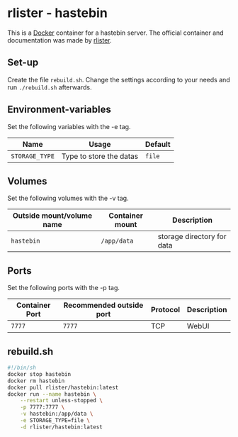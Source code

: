 # rlister - hastebin

This is a [Docker](/wiki/docker.md) container for a hastebin server.
The official container and documentation was made by
[rlister](https://hub.docker.com/r/rlister/hastebin).

## Set-up

Create the file `rebuild.sh`.
Change the settings according to your needs and run `./rebuild.sh` afterwards.

## Environment-variables

Set the following variables with the -e tag.

| Name           | Usage                   | Default |
| -------------- | ----------------------- | ------- |
| `STORAGE_TYPE` | Type to store the datas | `file`  |

## Volumes

Set the following volumes with the -v tag.

| Outside mount/volume name | Container mount | Description                |
| ------------------------- | --------------- | -------------------------- |
| `hastebin`                | `/app/data`     | storage directory for data |

## Ports

Set the following ports with the -p tag.

| Container Port | Recommended outside port | Protocol | Description |
| -------------- | ------------------------ | -------- | ----------- |
| `7777`         | `7777`                   | TCP      | WebUI       |

## rebuild.sh

```sh
#!/bin/sh
docker stop hastebin
docker rm hastebin
docker pull rlister/hastebin:latest
docker run --name hastebin \
    --restart unless-stopped \
    -p 7777:7777 \
    -v hastebin:/app/data \
    -e STORAGE_TYPE=file \
    -d rlister/hastebin:latest
```
